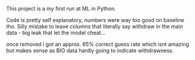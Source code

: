 This project is a my first run at ML in Python. 

Code is pretty self explanatory, numbers were way too good on baseline tho. Silly mistake to leave columns that literally say withdraw in the main data - big leak that let the model cheat...

once removed i got an approx. 65% correct guess rate which isnt amazing but makes sense as BIO data hardly going to indicate withdrawness. 

